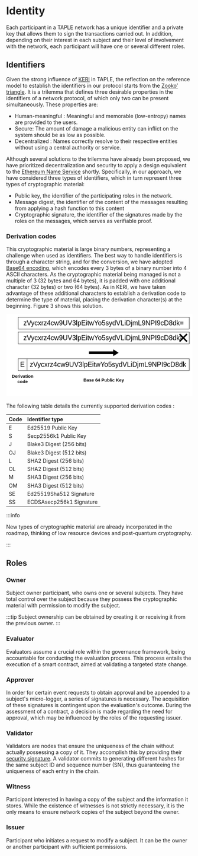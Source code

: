 # Identity
Each participant in a TAPLE network has a unique identifier and a private key that allows them to sign the transactions carried out. In addition, depending on their interest in each subject and their level of involvement with the network, each participant will have one or several different roles.

## Identifiers
Given the strong influence of [KERI](https://keri.one/) in TAPLE, the reflection on the reference model to establish the identifiers in our protocol starts from the [Zooko’ triangle](https://en.wikipedia.org/wiki/Zooko%27s_triangle). It is a trilemma that defines three desirable properties in the identifiers of a network protocol, of which only two can be present simultaneously. These properties are:
- Human-meaningful : Meaningful and memorable (low-entropy) names are provided to the users.
- Secure: The amount of damage a malicious entity can inflict on the system should be as low as possible.
- Decentralized : Names correctly resolve to their respective entities without using a central authority or service.

Although several solutions to the trilemma have already been proposed, we have prioritized decentralization and security to apply a design equivalent to the [Ethereum Name Service](https://ens.domains) shortly. Specifically, in our approach, we have considered three types of identifiers, which in turn represent three types of cryptographic material: 
- Public key, the identifier of the participating roles in the network.
- Message digest, the identifier of the content of the messages resulting from applying a hash function to this content
- Cryptographic signature, the identifier of the signatures made by the roles on the messages, which serves as verifiable proof.

### Derivation codes
This cryptographic material is large binary numbers, representing a challenge when used as identifiers. The best way to handle identifiers is through a character string, and for the conversion, we have adopted [Base64 encoding](https://www.rfc-editor.org/rfc/rfc4648), which encodes every 3 bytes of a binary number into 4 ASCII characters. As the cryptographic material being managed is not a multiple of 3 (32 bytes and 64 bytes), it is padded with one additional character (32 bytes) or two (64 bytes). As in KERI, we have taken advantage of these additional characters to establish a derivation code to determine the type of material, placing the derivation character(s) at the beginning. Figure 3 shows this solution.

![Derivation codes](../img/derivation-codes.png)

The following table details the currently supported derivation codes :

<center>

| Code | Identifier type          |
| ---- | :----------------------- |
| E    | Ed25519 Public Key       |
| S    | Secp2556k1 Public Key    |
| J    | Blake3 Digest (256 bits) |
| OJ   | Blake3 Digest (512 bits) |
| L    | SHA2 Digest (256 bits)   |
| OL   | SHA2 Digest (512 bits)   |
| M    | SHA3 Digest (256 bits)   |
| OM   | SHA3 Digest (512 bits)   |
| SE   | Ed25519Sha512 Signature  |
| SS   | ECDSAsecp256k1 Signature |

</center>

:::info

New types of cryptographic material are already incorporated in the roadmap, thinking of low resource devices and post-quantum cryptography.

:::

## Roles

### Owner
Subject owner participant, who owns one or several subjects. They have total control over the subject because they possess the cryptographic material with permission to modify the subject.

:::tip
Subject ownership can be obtained by creating it or receiving it from the previous owner.
:::

### Evaluator
Evaluators assume a crucial role within the governance framework, being accountable for conducting the evaluation process. This process entails the execution of a smart contract, aimed at validating a targeted state change.

### Approver 
In order for certain event requests to obtain approval and be appended to a subject's micro-logger, a series of signatures is necessary. The acquisition of these signatures is contingent upon the evaluation's outcome. During the assessment of a contract, a decision is made regarding the need for approval, which may be influenced by the roles of the requesting issuer.

### Validator
Validators are nodes that ensure the uniqueness of the chain without actually possessing a copy of it. They accomplish this by providing their [security signature](./events.md#validators-signature). A validator commits to generating different hashes for the same subject ID and sequence number (SN), thus guaranteeing the uniqueness of each entry in the chain.

### Witness
Participant interested in having a copy of the subject and the information it stores. While the existence of witnesses is not strictly necessary, it is the only means to ensure network copies of the subject beyond the owner.

### Issuer
Participant who initiates a request to modify a subject. It can be the owner or another participant with sufficient permissions.